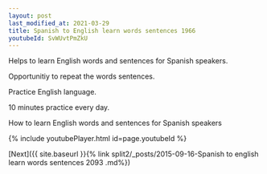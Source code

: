 ```yaml
---
layout: post
last_modified_at: 2021-03-29
title: Spanish to English learn words sentences 1966 
youtubeId: SvWUvtPmZkU
---
```

 
 
Helps to learn English words and sentences for Spanish speakers.

Opportunitiy to repeat the words sentences. 

Practice English language. 
 
10 minutes practice every day. 
 
How to learn English words and sentences for Spanish speakers 
 
{% include youtubePlayer.html id=page.youtubeId %}
 
 
[Next]({{ site.baseurl }}{% link  split2/_posts/2015-09-16-Spanish to english learn words sentences 2093 .md%})
 
